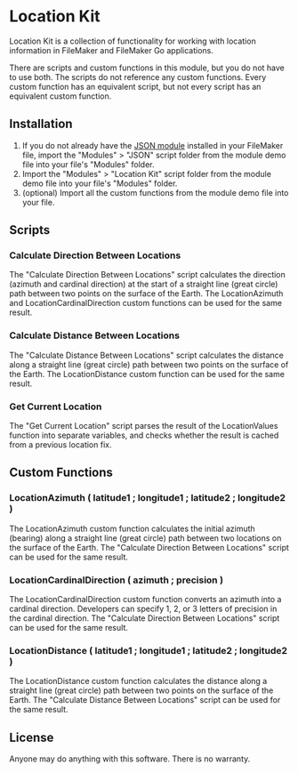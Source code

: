 # Location Kit

Location Kit is a collection of functionality for working with location information in FileMaker and FileMaker Go applications.

There are scripts and custom functions in this module, but you do not have to use both. The scripts do not reference any custom functions. Every custom function has an equivalent script, but not every script has an equivalent custom function.

## Installation

1. If you do not already have the [JSON module](http://www.modularfilemaker.org/2013/08/json/) installed in your FileMaker file, import the "Modules" > "JSON" script folder from the module demo file into your file's "Modules" folder.
2. Import the "Modules" > "Location Kit" script folder from the module demo file into your file's "Modules" folder.
3. (optional) Import all the custom functions from the module demo file into your file.

## Scripts

### Calculate Direction Between Locations

The "Calculate Direction Between Locations" script calculates the direction (azimuth and cardinal direction) at the start of a straight line (great circle) path between two points on the surface of the Earth. The LocationAzimuth and LocationCardinalDirection custom functions can be used for the same result.

### Calculate Distance Between Locations

The "Calculate Distance Between Locations" script calculates the distance along a straight line (great circle) path between two points on the surface of the Earth. The LocationDistance custom function can be used for the same result.

### Get Current Location

The "Get Current Location" script parses the result of the LocationValues function into separate variables, and checks whether the result is cached from a previous location fix.

## Custom Functions

### LocationAzimuth ( latitude1 ; longitude1 ; latitude2 ; longitude2 )

The LocationAzimuth custom function calculates the initial azimuth (bearing) along a straight line (great circle) path between two locations on the surface of the Earth. The "Calculate Direction Between Locations" script can be used for the same result.

### LocationCardinalDirection ( azimuth ; precision )

The LocationCardinalDirection custom function converts an azimuth into a cardinal direction. Developers can specify 1, 2, or 3 letters of precision in the cardinal direction. The "Calculate Direction Between Locations" script can be used for the same result.

### LocationDistance ( latitude1 ; longitude1 ; latitude2 ; longitude2 )

The LocationDistance custom function calculates the distance along a straight line (great circle) path between two points on the surface of the Earth. The "Calculate Distance Between Locations" script can be used for the same result.

## License

Anyone may do anything with this software. There is no warranty.